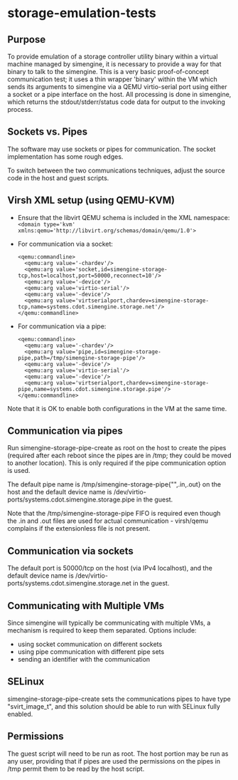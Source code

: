storage-emulation-tests
=======================

## Purpose

To provide emulation of a storage controller utility binary within a virtual machine managed by simengine, it is necessary to provide a way for that binary to talk to the simengine. This is a very basic proof-of-concept communication test; it uses a thin wrapper 'binary' within the VM which sends its arguments to simengine via a QEMU virtio-serial port using either a socket or a pipe interface on the host. All processing is done in simengine, which returns the stdout/stderr/status code data for output to the invoking process.

## Sockets vs. Pipes

The software may use sockets or pipes for communication. The socket implementation has some rough edges.

To switch between the two communications techniques, adjust the source code in the host and guest scripts.

## Virsh XML setup (using QEMU-KVM)

* Ensure that the libvirt QEMU schema is included in the XML namespace:
  `<domain type='kvm' xmlns:qemu='http://libvirt.org/schemas/domain/qemu/1.0'>`

* For communication via a socket:
  ```
  <qemu:commandline>
    <qemu:arg value='-chardev'/>
    <qemu:arg value='socket,id=simengine-storage-tcp,host=localhost,port=50000,reconnect=10'/>
    <qemu:arg value='-device'/>
    <qemu:arg value='virtio-serial'/>
    <qemu:arg value='-device'/>
    <qemu:arg value='virtserialport,chardev=simengine-storage-tcp,name=systems.cdot.simengine.storage.net'/>
  </qemu:commandline>
  ```

* For communication via a pipe:
  ```
  <qemu:commandline>
    <qemu:arg value='-chardev'/>
    <qemu:arg value='pipe,id=simengine-storage-pipe,path=/tmp/simengine-storage-pipe'/>
    <qemu:arg value='-device'/>
    <qemu:arg value='virtio-serial'/>
    <qemu:arg value='-device'/>
    <qemu:arg value='virtserialport,chardev=simengine-storage-pipe,name=systems.cdot.simengine.storage.pipe'/>
  </qemu:commandline>
  ```
Note that it is OK to enable both configurations in the VM at the same time.

## Communication via pipes

Run simengine-storage-pipe-create as root on the host to create the pipes (required after each reboot since the pipes are in /tmp; they could be moved to another location). This is only required if the pipe communication option is used.

The default pipe name is /tmp/simengine-storage-pipe{"",.in,.out} on the host and the default device name is /dev/virtio-ports/systems.cdot.simengine.storage.pipe in the guest.

Note that the /tmp/simengine-storage-pipe FIFO is required even though the .in and .out files are used for actual communication - virsh/qemu complains if the extensionless file is not present.

## Communication via sockets

The default port is 50000/tcp on the host (via IPv4 localhost), and the default device name is /dev/virtio-ports/systems.cdot.simengine.storage.net in the guest.

## Communicating with Multiple VMs

Since simengine will typically be communicating with multiple VMs, a mechanism is required to keep them separated. Options include:
* using socket communication on different sockets
* using pipe communication with different pipe sets
* sending an identifier with the communication

## SELinux

simengine-storage-pipe-create sets the communications pipes to have type "svirt_image_t", and this solution should be able to run with SELinux fully enabled.

## Permissions

The guest script will need to be run as root. The host portion may be run as any user, providing that if pipes are used the permissions on the pipes in /tmp permit them to be read by the host script.

